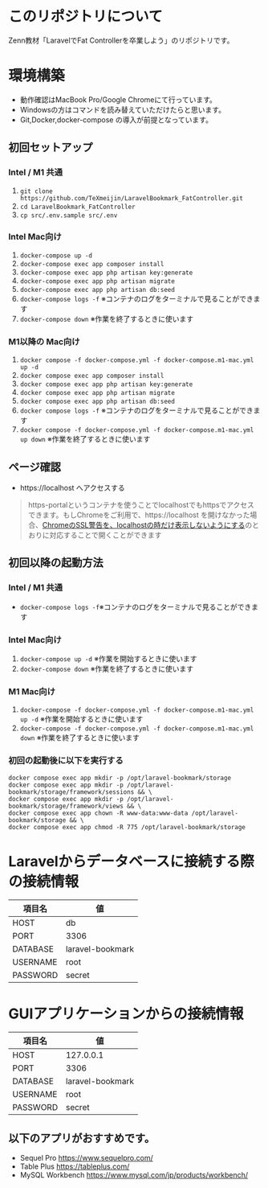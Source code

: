 # このリポジトリについて

Zenn教材「LaravelでFat Controllerを卒業しよう」のリポジトリです。

# 環境構築

- 動作確認はMacBook Pro/Google Chromeにて行っています。
- Windowsの方はコマンドを読み替えていただけたらと思います。
- Git,Docker,docker-compose の導入が前提となっています。

## 初回セットアップ

### Intel / M1 共通

1. `git clone https://github.com/TeXmeijin/LaravelBookmark_FatController.git`
2. `cd LaravelBookmark_FatController`
3. `cp src/.env.sample src/.env`

### Intel Mac向け

1. `docker-compose up -d`
2. `docker-compose exec app composer install`
3. `docker-compose exec app php artisan key:generate`
4. `docker-compose exec app php artisan migrate`
5. `docker-compose exec app php artisan db:seed`
6. `docker-compose logs -f` ※コンテナのログをターミナルで見ることができます
7. `docker-compose down` ※作業を終了するときに使います

### M1以降の Mac向け

1. `docker compose -f docker-compose.yml -f docker-compose.m1-mac.yml up -d`
2. `docker compose exec app composer install`
3. `docker compose exec app php artisan key:generate`
4. `docker compose exec app php artisan migrate`
5. `docker compose exec app php artisan db:seed`
6. `docker compose logs -f` ※コンテナのログをターミナルで見ることができます
7. `docker compose -f docker-compose.yml -f docker-compose.m1-mac.yml up down` ※作業を終了するときに使います

## ページ確認

- https://localhost へアクセスする

> https-portalというコンテナを使うことでlocalhostでもhttpsでアクセスできます。もしChromeをご利用で、https://localhost を開けなかった場合、[ChromeのSSL警告を、localhostの時だけ表示しないようにする](https://qiita.com/yanchi4425/items/76e502c41cbfb4f0542b )のとおりに対応することで開くことができます

## 初回以降の起動方法

### Intel / M1 共通

- `docker-compose logs -f`※コンテナのログをターミナルで見ることができます

### Intel Mac向け

1. `docker-compose up -d` ※作業を開始するときに使います
2. `docker-compose down` ※作業を終了するときに使います

### M1 Mac向け

1. `docker-compose -f docker-compose.yml -f docker-compose.m1-mac.yml up -d` ※作業を開始するときに使います
2. `docker-compose -f docker-compose.yml -f docker-compose.m1-mac.yml down` ※作業を終了するときに使います

### 初回の起動後に以下を実行する

```
docker compose exec app mkdir -p /opt/laravel-bookmark/storage
docker compose exec app mkdir -p /opt/laravel-bookmark/storage/framework/sessions && \
docker compose exec app mkdir -p /opt/laravel-bookmark/storage/framework/views && \
docker compose exec app chown -R www-data:www-data /opt/laravel-bookmark/storage && \
docker compose exec app chmod -R 775 /opt/laravel-bookmark/storage
```

# Laravelからデータベースに接続する際の接続情報

| 項目名      | 値                |
|----------|------------------|
| HOST     | db               |
| PORT     | 3306             |
| DATABASE | laravel-bookmark |
| USERNAME | root             |
| PASSWORD | secret           |

# GUIアプリケーションからの接続情報

| 項目名      | 値                | 
|----------|------------------|
| HOST     | 127.0.0.1        | 
| PORT     | 3306             | 
| DATABASE | laravel-bookmark | 
| USERNAME | root             | 
| PASSWORD | secret           | 

## 以下のアプリがおすすめです。

- Sequel Pro https://www.sequelpro.com/
- Table Plus https://tableplus.com/
- MySQL Workbench https://www.mysql.com/jp/products/workbench/
